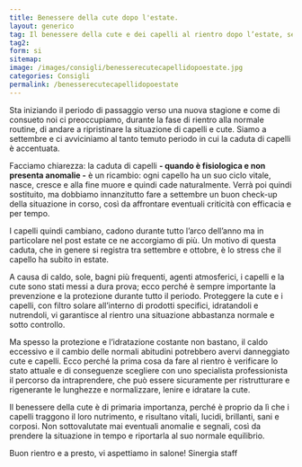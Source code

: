 ```yaml
---
title: Benessere della cute dopo l'estate.
layout: generico
tag: Il benessere della cute e dei capelli al rientro dopo l’estate, segui i consigli di Sinergia parrucchieri a Gonars.
tag2:
form: si
sitemap:
image: /images/consigli/benesserecutecapellidopoestate.jpg
categories: Consigli
permalink: /benesserecutecapellidopoestate
---
```


Sta iniziando il periodo di passaggio verso una nuova stagione e come di consueto noi ci preoccupiamo, durante la fase di rientro alla normale routine, di andare a ripristinare la situazione di capelli e cute. Siamo a settembre e ci avviciniamo al tanto temuto periodo in cui la caduta di capelli è accentuata.



Facciamo chiarezza: la caduta di capelli **- quando è fisiologica e non presenta anomalie -** è un ricambio: ogni capello ha un suo ciclo vitale, nasce, cresce e alla fine muore e quindi cade naturalmente. Verrà poi quindi sostituito, ma dobbiamo innanzitutto fare a settembre un buon check-up della situazione in corso, così da affrontare eventuali criticità con efficacia e per tempo.

I capelli quindi cambiano, cadono durante tutto l’arco dell’anno ma in particolare nel post estate ce ne accorgiamo di più. Un motivo di questa caduta, che in genere si registra tra settembre e ottobre, è lo stress che il capello ha subito in estate. 

A causa di caldo, sole, bagni più frequenti, agenti atmosferici, i capelli e la cute sono stati messi a dura prova; ecco perché è sempre importante la prevenzione e la protezione durante tutto il periodo. Proteggere la cute e i capelli, con filtro solare all’interno di prodotti specifici, idratandoli e nutrendoli, vi garantisce al rientro una situazione abbastanza normale e sotto controllo.

Ma spesso la protezione e l’idratazione costante non bastano, il caldo eccessivo e il cambio delle normali abitudini potrebbero avervi danneggiato cute e capelli. Ecco perché la prima cosa da fare al rientro è verificare lo stato attuale e di conseguenze scegliere con uno specialista professionista il percorso da intraprendere, che può essere sicuramente per ristrutturare e rigenerante le lunghezze e  normalizzare, lenire e idratare la cute.

Il benessere della cute è di primaria importanza, perché è proprio da lì che i capelli traggono il loro nutrimento, e risultano vitali, lucidi, brillanti, sani e corposi. Non sottovalutate mai eventuali anomalie e segnali, così da prendere la situazione in tempo e riportarla al suo normale equilibrio.

Buon rientro e a presto, vi aspettiamo in salone!
Sinergia staff